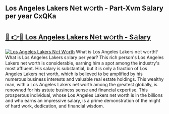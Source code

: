 ## Los Angeles Lakers N𝚎t w𝚘rth - Part-Xvm S𝚊lary per year CxQKa

# <h2><a href="http://gc0exa5.nevu.top/?p=Los+Angeles+Lakers">🔗 👉🔴 Los Angeles Lakers N𝚎t w𝚘rth - S𝚊lary</a></h2>

[![Los Angeles Lakers N𝚎t W𝚘rth](https://i.imgur.com/Oavwk0R.jpeg)](http://gc0exa5.nevu.top/?p=Los+Angeles+Lakers)
What is Los Angeles Lakers n𝚎t w𝚘rth? What is Los Angeles Lakers s𝚊lary per year?
This rich person's Los Angeles Lakers net worth is considerable, earning him a spot among the industry's most affluent. His salary is substantial, but it is only a fraction of Los Angeles Lakers net worth, which is believed to be amplified by his numerous business interests and valuable real estate holdings. This wealthy man, with a Los Angeles Lakers net worth among the greatest globally, is renowned for his astute business sense and financial expertise. This prosperous individual, whose Los Angeles Lakers net worth is in the billions and who earns an impressive salary, is a prime demonstration of the might of hard work, dedication, and financial wisdom.
